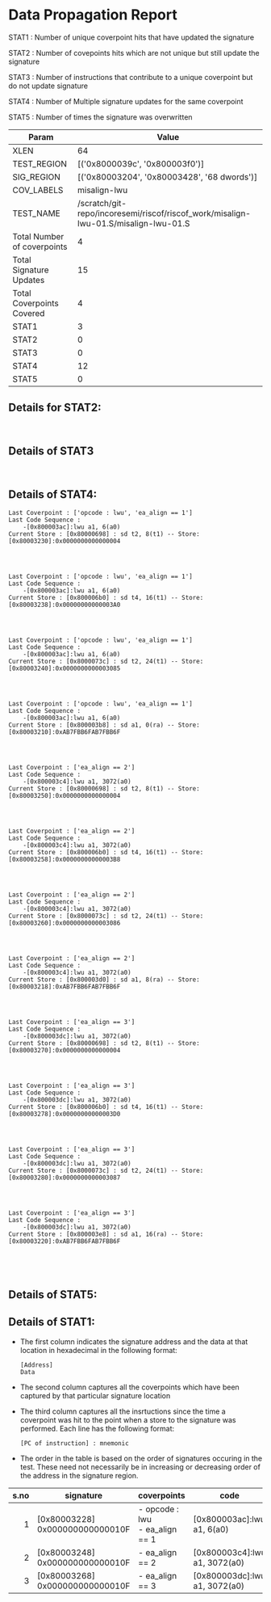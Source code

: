 
# Data Propagation Report

STAT1 : Number of unique coverpoint hits that have updated the signature

STAT2 : Number of covepoints hits which are not unique but still update the signature

STAT3 : Number of instructions that contribute to a unique coverpoint but do not update signature

STAT4 : Number of Multiple signature updates for the same coverpoint

STAT5 : Number of times the signature was overwritten

| Param                     | Value    |
|---------------------------|----------|
| XLEN                      | 64      |
| TEST_REGION               | [('0x8000039c', '0x800003f0')]      |
| SIG_REGION                | [('0x80003204', '0x80003428', '68 dwords')]      |
| COV_LABELS                | misalign-lwu      |
| TEST_NAME                 | /scratch/git-repo/incoresemi/riscof/riscof_work/misalign-lwu-01.S/misalign-lwu-01.S    |
| Total Number of coverpoints| 4     |
| Total Signature Updates   | 15      |
| Total Coverpoints Covered | 4      |
| STAT1                     | 3      |
| STAT2                     | 0      |
| STAT3                     | 0     |
| STAT4                     | 12     |
| STAT5                     | 0     |

## Details for STAT2:

```


```

## Details of STAT3

```


```

## Details of STAT4:

```
Last Coverpoint : ['opcode : lwu', 'ea_align == 1']
Last Code Sequence : 
	-[0x800003ac]:lwu a1, 6(a0)
Current Store : [0x80000698] : sd t2, 8(t1) -- Store: [0x80003230]:0x0000000000000004




Last Coverpoint : ['opcode : lwu', 'ea_align == 1']
Last Code Sequence : 
	-[0x800003ac]:lwu a1, 6(a0)
Current Store : [0x800006b0] : sd t4, 16(t1) -- Store: [0x80003238]:0x00000000000003A0




Last Coverpoint : ['opcode : lwu', 'ea_align == 1']
Last Code Sequence : 
	-[0x800003ac]:lwu a1, 6(a0)
Current Store : [0x8000073c] : sd t2, 24(t1) -- Store: [0x80003240]:0x0000000000003085




Last Coverpoint : ['opcode : lwu', 'ea_align == 1']
Last Code Sequence : 
	-[0x800003ac]:lwu a1, 6(a0)
Current Store : [0x800003b8] : sd a1, 0(ra) -- Store: [0x80003210]:0xAB7FBB6FAB7FBB6F




Last Coverpoint : ['ea_align == 2']
Last Code Sequence : 
	-[0x800003c4]:lwu a1, 3072(a0)
Current Store : [0x80000698] : sd t2, 8(t1) -- Store: [0x80003250]:0x0000000000000004




Last Coverpoint : ['ea_align == 2']
Last Code Sequence : 
	-[0x800003c4]:lwu a1, 3072(a0)
Current Store : [0x800006b0] : sd t4, 16(t1) -- Store: [0x80003258]:0x00000000000003B8




Last Coverpoint : ['ea_align == 2']
Last Code Sequence : 
	-[0x800003c4]:lwu a1, 3072(a0)
Current Store : [0x8000073c] : sd t2, 24(t1) -- Store: [0x80003260]:0x0000000000003086




Last Coverpoint : ['ea_align == 2']
Last Code Sequence : 
	-[0x800003c4]:lwu a1, 3072(a0)
Current Store : [0x800003d0] : sd a1, 8(ra) -- Store: [0x80003218]:0xAB7FBB6FAB7FBB6F




Last Coverpoint : ['ea_align == 3']
Last Code Sequence : 
	-[0x800003dc]:lwu a1, 3072(a0)
Current Store : [0x80000698] : sd t2, 8(t1) -- Store: [0x80003270]:0x0000000000000004




Last Coverpoint : ['ea_align == 3']
Last Code Sequence : 
	-[0x800003dc]:lwu a1, 3072(a0)
Current Store : [0x800006b0] : sd t4, 16(t1) -- Store: [0x80003278]:0x00000000000003D0




Last Coverpoint : ['ea_align == 3']
Last Code Sequence : 
	-[0x800003dc]:lwu a1, 3072(a0)
Current Store : [0x8000073c] : sd t2, 24(t1) -- Store: [0x80003280]:0x0000000000003087




Last Coverpoint : ['ea_align == 3']
Last Code Sequence : 
	-[0x800003dc]:lwu a1, 3072(a0)
Current Store : [0x800003e8] : sd a1, 16(ra) -- Store: [0x80003220]:0xAB7FBB6FAB7FBB6F





```

## Details of STAT5:



## Details of STAT1:

- The first column indicates the signature address and the data at that location in hexadecimal in the following format: 
  ```
  [Address]
  Data
  ```

- The second column captures all the coverpoints which have been captured by that particular signature location

- The third column captures all the insrtuctions since the time a coverpoint was
  hit to the point when a store to the signature was performed. Each line has
  the following format:
  ```
  [PC of instruction] : mnemonic
  ```
- The order in the table is based on the order of signatures occuring in the
  test. These need not necessarily be in increasing or decreasing order of the
  address in the signature region.

|s.no|            signature             |              coverpoints              |               code               |
|---:|----------------------------------|---------------------------------------|----------------------------------|
|   1|[0x80003228]<br>0x000000000000010F|- opcode : lwu<br> - ea_align == 1<br> |[0x800003ac]:lwu a1, 6(a0)<br>    |
|   2|[0x80003248]<br>0x000000000000010F|- ea_align == 2<br>                    |[0x800003c4]:lwu a1, 3072(a0)<br> |
|   3|[0x80003268]<br>0x000000000000010F|- ea_align == 3<br>                    |[0x800003dc]:lwu a1, 3072(a0)<br> |
